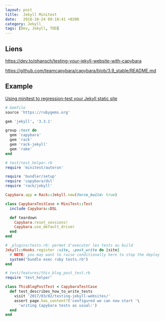 ```yaml
---
layout: post
title:  Jekyll Minitest
date:   2018-10-24 09:18:41 +0200
category: Jekyll
tags: [Dev, Jekyll, TDD]
---
```


## Liens

<https://dev.to/phansch/testing-your-jekyll-website-with-capybara>

<https://github.com/teamcapybara/capybara/blob/3.9_stable/README.md>


## Example

[Using minitest to regression-test your Jekyll static site](https://gist.github.com/thbar/10be2ea924b81f78d24ab800461bfee3)

```ruby
# Gemfile
source 'https://rubygems.org'

gem 'jekyll', '3.3.1'

group :test do
  gem 'capybara'
  gem 'rack'
  gem 'rack-jekyll'
  gem 'rake'
end
```

```ruby
# test/test_helper.rb
require 'minitest/autorun'

require 'bundler/setup'
require 'capybara/dsl'
require 'rack/jekyll'

Capybara.app = Rack::Jekyll.new(force_build: true)

class CapybaraTestCase < MiniTest::Test
  include Capybara::DSL

  def teardown
    Capybara.reset_sessions!
    Capybara.use_default_driver
  end
end
```

```ruby
# _plugins/tests.rb: permet d'executer les tests au build
Jekyll::Hooks.register :site, :post_write do |site|
  # NOTE: you may want to raise conditionally here to stop the deploy
  system("bundle exec ruby tests.rb")
end
```

```ruby
# test/features/this_blog_post_test.rb
require 'test_helper'

class ThisBlogPostTest < CapybaraTestCase
  def test_describes_how_to_write_tests
    visit '2017/03/02/testing-jekyll-websites/'
    assert page.has_content?('configured we can now start '\
      'writing Capybara tests as usual:')
  end
end
```
